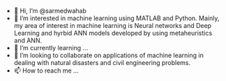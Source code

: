 - 👋 Hi, I’m @sarmedwahab
- 👀 I’m interested in machine learning using MATLAB and Python. Mainly, my area of interest in machine learning is Neural networks and Deep Learning and hyrbid ANN models developed by using metaheuristics and ANN.
- 🌱 I’m currently learning ...
- 💞️ I’m looking to collaborate on applications of machine learning in dealing with natural disasters and civil engineering problems.
- 📫 How to reach me ...

<!---
sarmedwahab/sarmedwahab is a ✨ special ✨ repository because its `README.md` (this file) appears on your GitHub profile.
You can click the Preview link to take a look at your changes.
--->
